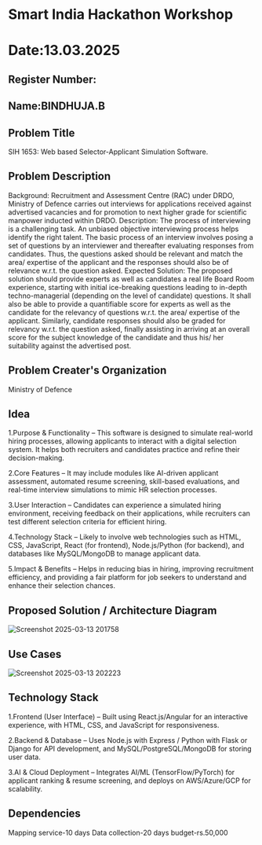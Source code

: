 # Smart India Hackathon Workshop
# Date:13.03.2025
## Register Number:
## Name:BINDHUJA.B
## Problem Title
SIH 1653: Web based Selector-Applicant Simulation Software. 
## Problem Description
Background: Recruitment and Assessment Centre (RAC) under DRDO, Ministry of Defence carries out interviews for applications received against advertised vacancies and for promotion to next higher grade for scientific manpower inducted within DRDO. Description: The process of interviewing is a challenging task. An unbiased objective interviewing process helps identify the right talent. The basic process of an interview involves posing a set of questions by an interviewer and thereafter evaluating responses from candidates. Thus, the questions asked should be relevant and match the area/ expertise of the applicant and the responses should also be of relevance w.r.t. the question asked. Expected Solution: The proposed solution should provide experts as well as candidates a real life Board Room experience, starting with initial ice-breaking questions leading to in-depth techno-managerial (depending on the level of candidate) questions. It shall also be able to provide a quantifiable score for experts as well as the candidate for the relevancy of questions w.r.t. the area/ expertise of the applicant. Similarly, candidate responses should also be graded for relevancy w.r.t. the question asked, finally assisting in arriving at an overall score for the subject knowledge of the candidate and thus his/ her suitability against the advertised post.

## Problem Creater's Organization
Ministry of Defence

## Idea
1.Purpose & Functionality – This software is designed to simulate real-world hiring processes, allowing applicants to interact with a digital selection system. It helps both recruiters and candidates practice and refine their decision-making.

2.Core Features – It may include modules like AI-driven applicant assessment, automated resume screening, skill-based evaluations, and real-time interview simulations to mimic HR selection processes.

3.User Interaction – Candidates can experience a simulated hiring environment, receiving feedback on their applications, while recruiters can test different selection criteria for efficient hiring.

4.Technology Stack – Likely to involve web technologies such as HTML, CSS, JavaScript, React (for frontend), Node.js/Python (for backend), and databases like MySQL/MongoDB to manage applicant data.

5.Impact & Benefits – Helps in reducing bias in hiring, improving recruitment efficiency, and providing a fair platform for job seekers to understand and enhance their selection chances.




## Proposed Solution / Architecture Diagram
![Screenshot 2025-03-13 201758](https://github.com/user-attachments/assets/7856c8ca-2bf9-4c10-814f-54dd933a2434)


## Use Cases
![Screenshot 2025-03-13 202223](https://github.com/user-attachments/assets/e8f72fb8-6ff4-456f-9ad8-7072ec2c359b)


## Technology Stack
1.Frontend (User Interface) – Built using React.js/Angular for an interactive experience, with HTML, CSS, and JavaScript for responsiveness.

2.Backend & Database – Uses Node.js with Express / Python with Flask or Django for API development, and MySQL/PostgreSQL/MongoDB for storing user data.

3.AI & Cloud Deployment – Integrates AI/ML (TensorFlow/PyTorch) for applicant ranking & resume screening, and deploys on AWS/Azure/GCP for scalability.


## Dependencies
Mapping service-10 days
Data collection-20 days
budget-rs.50,000

